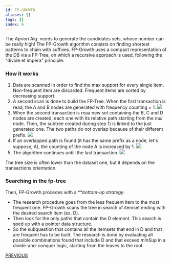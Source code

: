 ```yaml
---
id: FP-GROWTH
aliases: []
tags: []
index: 6
---
```


The Apriori Alg. needs to generate the candidates sets, whose number can be really high!
The FP-Growth algorithm consists on finding shortest patterns to chain with suffixes.
FP-Growth uses a compact representation of the DB via a FP-Tree, on which a recursive approach is used, following the "divide et impera" principle.

### How it works

1) Data are scanned in order to find the max support for every single item. Non-frequent item are discarded. Frequent items are sorted by decreasing support.
2) A second scan is done to build the FP-Tree. When the first transaction is read, the A and B nodes are generated with frequency counting = 1.
					          ![](datamining/Pasted_image_20231231173158.png)
3) When the second transaction is reaa new set containing the B, C and D nodes are created, each one with its relative path starting from the *null* node. Then, the subtree created during step 1) is linked to the just generated one. The two paths do not overlap because of their different prefix.
							   ![](datamining/Pasted_image_20231231173623.png)
4) If an overlapped path is found (it has the same prefix as a node, let's suppose, A), the counting of the node A is increased by 1.
						   ![](datamining/Pasted_image_20231231174113.png)
5) The algorithm continues untill the last transaction.
						   ![](datamining/Pasted_image_20231231174157.png)

The tree size is often lower than the dataset one, but it depends on the transactions orientation.

### Searching in the fp-tree

Then, FP-Growth procedes with a ***bottom-up *strategy**:
- The research procedure goes from the less frequent item to the most frequent one. FP-Growth scans the tree in search of itemset ending with the desired search item (es. D).
- Then look for the only paths that contain the D element. This search is sped up with a pointer data structure.
- So the subquestion that contains all the itemsets that end in D and that are frequent has to be built. The research is done by evaluating all possible combinations found that include D and that exceed $minSup$ in a divide-and-conquer logic, starting from the leaves to the root.

[PREVIOUS](pages/datamining/association_rules/apriori_algorithm.md)
